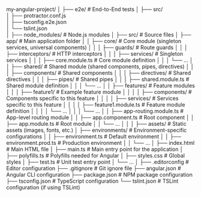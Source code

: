 my-angular-project/
│
├── e2e/                        # End-to-End tests
│   ├── src/                    
│   ├── protractor.conf.js      
│   ├── tsconfig.e2e.json       
│   └── tslint.json             
│
├── node_modules/               # Node.js modules
│
├── src/                        # Source files
│   ├── app/                    # Main application folder
│   │   ├── core/               # Core module (singleton services, universal components)
│   │   │   ├── guards/         # Route guards
│   │   │   ├── interceptors/   # HTTP interceptors
│   │   │   ├── services/       # Singleton services
│   │   │   ├── core.module.ts  # Core module definition
│   │   │   └── ...
│   │   ├── shared/             # Shared module (shared components, pipes, directives)
│   │   │   ├── components/     # Shared components
│   │   │   ├── directives/     # Shared directives
│   │   │   ├── pipes/          # Shared pipes
│   │   │   ├── shared.module.ts # Shared module definition
│   │   │   └── ...
│   │   ├── features/           # Feature modules
│   │   │   ├── feature1/       # Example feature module
│   │   │   │   ├── components/ # Components specific to this feature
│   │   │   │   ├── services/   # Services specific to this feature
│   │   │   │   ├── feature1.module.ts # Feature module definition
│   │   │   │   └── ...
│   │   │   └── ...
│   │   ├── app-routing.module.ts # App-level routing module
│   │   ├── app.component.ts    # Root component
│   │   ├── app.module.ts       # Root module
│   │   └── ...
│   │
│   ├── assets/                 # Static assets (images, fonts, etc.)
│   ├── environments/           # Environment-specific configurations
│   │   ├── environment.ts      # Default environment
│   │   ├── environment.prod.ts # Production environment
│   │   └── ...
│   ├── index.html              # Main HTML file
│   ├── main.ts                 # Main entry point for the application
│   ├── polyfills.ts            # Polyfills needed for Angular
│   ├── styles.css              # Global styles
│   ├── test.ts                 # Unit test entry point
│   └── ...
│
├── .editorconfig               # Editor configuration
├── .gitignore                  # Git ignore file
├── angular.json                # Angular CLI configuration
├── package.json                # NPM package configuration
├── tsconfig.json               # TypeScript configuration
└── tslint.json                 # TSLint configuration (if using TSLint)



